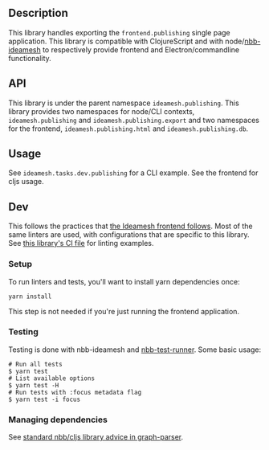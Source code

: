 ## Description

This library handles exporting the `frontend.publishing` single page
application. This library is compatible with ClojureScript and with
node/[nbb-ideamesh](https://github.com/khulnasoft/ideamesh) to respectively provide
frontend and Electron/commandline functionality.

## API

This library is under the parent namespace `ideamesh.publishing`. This library
provides two namespaces for node/CLI contexts, `ideamesh.publishing` and
`ideamesh.publishing.export` and two namespaces for the frontend,
`ideamesh.publishing.html` and `ideamesh.publishing.db`.

## Usage

See `ideamesh.tasks.dev.publishing` for a CLI example. See the frontend for cljs usage.

## Dev

This follows the practices that [the Ideamesh frontend
follows](/docs/dev-practices.md). Most of the same linters are used, with
configurations that are specific to this library. See [this library's CI
file](/.github/workflows/publishing.yml) for linting examples.

### Setup

To run linters and tests, you'll want to install yarn dependencies once:
```
yarn install
```

This step is not needed if you're just running the frontend application.

### Testing

Testing is done with nbb-ideamesh and
[nbb-test-runner](https://github.com/nextjournal/nbb-test-runner). Some basic
usage:

```
# Run all tests
$ yarn test
# List available options
$ yarn test -H
# Run tests with :focus metadata flag
$ yarn test -i focus
```

### Managing dependencies

See [standard nbb/cljs library advice in graph-parser](/deps/graph-parser/README.md#managing-dependencies).
